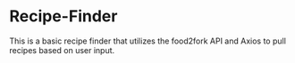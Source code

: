 # Recipe-Finder
This is a basic recipe finder that utilizes the food2fork API and Axios to pull recipes based on user input. 
